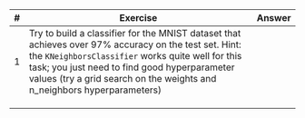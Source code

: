 | #   | Exercise                                                                                                                                                                                                                                                                              | Answer |
| --- | ------------------------------------------------------------------------------------------------------------------------------------------------------------------------------------------------------------------------------------------------------------------------------------- | ------ |
| 1   | Try to build a classifier for the MNIST dataset that achieves over 97% accuracy on the test set. Hint: the `KNeighborsClassifier` works quite well for this task; you just need to find good hyperparameter values (try a grid search on the weights and n_neighbors hyperparameters) |        |
|     |                                                                                                                                                                                                                                                                                       |        |
|     |                                                                                                                                                                                                                                                                                       |        |
|     |                                                                                                                                                                                                                                                                                       |        |